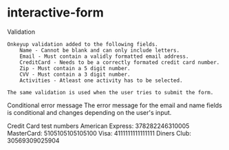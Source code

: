 # interactive-form

Validation

    Onkeyup validation added to the following fields.
        Name - Cannot be blank and can only include letters. 
        Email - Must contain a validly formatted email address.
        CreditCard - Needs to be a correctly formated credit card number. 
        Zip - Must contain a 5 digit number.
        CVV - Must contain a 3 digit number.
        Activities - Atleast one activity has to be selected.

    The same validation is used when the user tries to submit the form. 


Conditional error message
    The error message for the email and name fields is conditional and changes depending on the user's input.

Credit Card test numbers 
    American Express: 378282246310005
    MasterCard: 5105105105105100
    Visa: 4111111111111111
    Diners Club: 30569309025904

